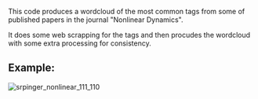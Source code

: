 This code produces a wordcloud of the most common tags from some of published papers in the journal "Nonlinear Dynamics". 

It does some web scrapping for the tags and then procudes the wordcloud with some extra processing for consistency. 

## Example:


![srpinger_nonlinear_111_110](https://github.com/user-attachments/assets/28904f14-6672-4594-8ed7-a623d82f8b3a)

